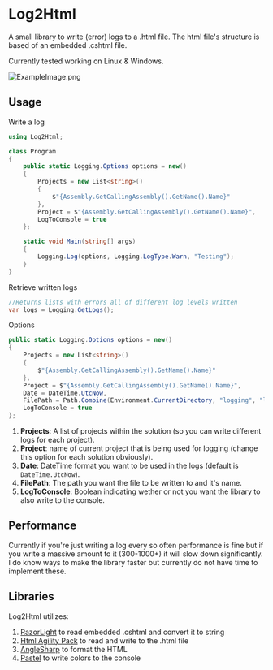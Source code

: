 # Log2Html

A small library to write (error) logs to a .html file.
The html file's structure is based of an embedded .cshtml file.

Currently tested working on Linux & Windows.

<img src="https://cdn.discordapp.com/attachments/406006274661154818/892449912980131920/unknown.png" alt="ExampleImage.png">

## Usage
Write a log
```cs
using Log2Html;

class Program
{
    public static Logging.Options options = new()
    {
        Projects = new List<string>()
        {
            $"{Assembly.GetCallingAssembly().GetName().Name}"
        },
        Project = $"{Assembly.GetCallingAssembly().GetName().Name}",
        LogToConsole = true
    };

    static void Main(string[] args)
    {
        Logging.Log(options, Logging.LogType.Warn, "Testing");
    }
}
```

Retrieve written logs
```cs
//Returns lists with errors all of different log levels written
var logs = Logging.GetLogs();
```
Options
```cs
public static Logging.Options options = new()
{
    Projects = new List<string>()
    {
        $"{Assembly.GetCallingAssembly().GetName().Name}"
    },
    Project = $"{Assembly.GetCallingAssembly().GetName().Name}",
    Date = DateTime.UtcNow,
    FilePath = Path.Combine(Environment.CurrentDirectory, "logging", "loggin.html"),
    LogToConsole = true
};
```
1. <strong>Projects</strong>: A list of projects within the solution (so you can write different logs for each project).
2. <strong>Project</strong>: name of current project that is being used for logging (change this option for each solution obviously).
3. <strong>Date</strong>: DateTime format you want to be used in the logs (default is `DateTime.UtcNow`).
4. <strong>FilePath</strong>: The path you want the file to be written to and it's name.
5. <strong>LogToConsole</strong>: Boolean indicating wether or not you want the library to also write to the console.

## Performance
Currently if you're just writing a log every so often performance is fine but if you write a massive amount to it (300-1000+) it will slow down significantly. I do know ways to make the library faster but currently do not have time to implement these.

## Libraries

Log2Html utilizes: 
1. <a href="https://github.com/toddams/RazorLight">RazorLight</a> to read embedded .cshtml and convert it to string
2. <a href="https://html-agility-pack.net/">Html Agility Pack</a> to read and write to the .html file
3. <a href="https://anglesharp.github.io/">ΛngleSharp</a> to format the HTML
4. <a href="https://github.com/silkfire/Pastel">Pastel</a> to write colors to the console